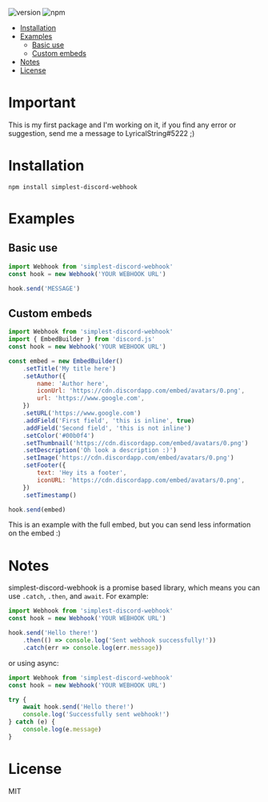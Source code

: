 ![version](https://img.shields.io/npm/v/simplest-discord-webhook 'Version')
![npm](https://img.shields.io/npm/dt/simplest-discord-webhook.svg 'Total Downloads')

-   [Installation](#installation)
-   [Examples](#examples)
    -   [Basic use](#basic-use)
    -   [Custom embeds](#custom-embeds)
-   [Notes](#notes)
-   [License](#license)

# Important

This is my first package and I'm working on it, if you find any error or suggestion, send me a message to LyricalString#5222 ;)

# Installation

`npm install simplest-discord-webhook`

# Examples

## Basic use

```js
import Webhook from 'simplest-discord-webhook'
const hook = new Webhook('YOUR WEBHOOK URL')

hook.send('MESSAGE')
```

## Custom embeds

```js
import Webhook from 'simplest-discord-webhook'
import { EmbedBuilder } from 'discord.js'
const hook = new Webhook('YOUR WEBHOOK URL')

const embed = new EmbedBuilder()
    .setTitle('My title here')
    .setAuthor({
        name: 'Author here',
        iconUrl: 'https://cdn.discordapp.com/embed/avatars/0.png',
        url: 'https://www.google.com',
    })
    .setURL('https://www.google.com')
    .addField('First field', 'this is inline', true)
    .addField('Second field', 'this is not inline')
    .setColor('#00b0f4')
    .setThumbnail('https://cdn.discordapp.com/embed/avatars/0.png')
    .setDescription('Oh look a description :)')
    .setImage('https://cdn.discordapp.com/embed/avatars/0.png')
    .setFooter({
        text: 'Hey its a footer',
        iconURL: 'https://cdn.discordapp.com/embed/avatars/0.png',
    })
    .setTimestamp()

hook.send(embed)
```

This is an example with the full embed, but you can send less information on the embed :)

# Notes

simplest-discord-webhook is a promise based library, which means you can use `.catch`, `.then`, and `await`. For example:

```js
import Webhook from 'simplest-discord-webhook'
const hook = new Webhook('YOUR WEBHOOK URL')

hook.send('Hello there!')
    .then(() => console.log('Sent webhook successfully!'))
    .catch(err => console.log(err.message))
```

or using async:

```js
import Webhook from 'simplest-discord-webhook'
const hook = new Webhook('YOUR WEBHOOK URL')

try {
    await hook.send('Hello there!')
    console.log('Successfully sent webhook!')
} catch (e) {
    console.log(e.message)
}
```

# License

MIT
